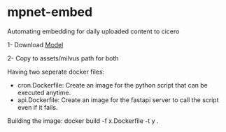 # mpnet-embed
Automating embedding for daily uploaded content to cicero

1- Download [Model]( https://drive.google.com/file/d/1nv9OEJUiqP3ByeoBAKEttL56K8qRfgII/view?usp=share_link)

2- Copy to assets/milvus path for both 

Having two seperate docker files:
- cron.Dockerfile: Create an image for the python script that can be executed anytime.
- api.Dockerfile: Create an image for the fastapi server to call the script even if it fails.

Building the image: 
docker build -f x.Dockerfile -t y .
